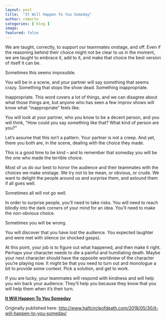 ```yaml
---
layout: post
title:  "It Will Happen To You Someday"
author: roberto
categories: [ blog ]
image: 
featured: false
---
```


We are taught, correctly, to support our teammates onstage, and off. Even if the reasoning behind their choice might not be clear to us in the moment, we are taught to embrace it, add to it, and make that choice the best version of itself it can be.

Sometimes this seems impossible.

You will be in a scene, and your partner will say something that seems crazy. Something that stops the show dead. Something inappropriate.

Inappropriate. This word covers a lot of things, and we can disagree about what those things are, but anyone who has seen a few improv shows will know what “inappropriate” feels like.

You will look at your partner, who you know to be a decent person, and you will think, “How could you say something like that? What kind of person are you?”

Let’s assume that this isn’t a pattern. Your partner is not a creep. And yet, there you both are, in the scene, dealing with the choice they made.

This is a good time to be kind – and to remember that someday you will be the one who made the terrible choice.

Most of us do our best to honor the audience and their teammates with the choices we make onstage.  We try not to be mean, or obvious, or crude.  We want to delight the people around us and surprise them, and astound them if all goes well.   

Sometimes all will not go well.

In order to surprise people, you’ll need to take risks. You will need to reach blindly into the dark corners of your mind for an idea.  You’ll need to make the non-obvious choice.

Sometimes you will be wrong.

You will discover that you have lost the audience.  You expected laughter and were met with silence (or shocked gasps).

At this point, your job is to figure out what happened, and then make it right. Perhaps your character needs to die a painful and humiliating death.  Maybe your next character should have the opposite worldview of the character you’re playing now.  It might be that you need to turn out and monologue a bit to provide some context. Pick a solution, and get to work.

If you are lucky, your teammates will respond with kindness and will help you win back your audience. They’ll help you because they know that you will help them when it’s their turn.



**[It Will Happen To You Someday][id]**

Originally published here: http://www.halfcircleofdeath.com/2018/05/30/it-will-happen-to-you-someday/

[id]: http://www.halfcircleofdeath.com/2018/05/30/it-will-happen-to-you-someday/
